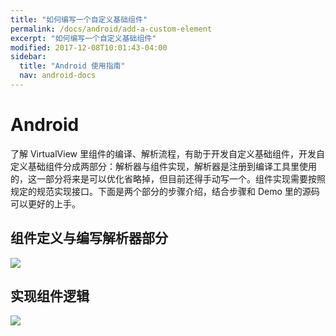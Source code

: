 ```yaml
---
title: "如何编写一个自定义基础组件"
permalink: /docs/android/add-a-custom-element
excerpt: "如何编写一个自定义基础组件"
modified: 2017-12-08T10:01:43-04:00
sidebar:
  title: "Android 使用指南"
  nav: android-docs
---
```


# Android

了解 VirtualView 里组件的编译、解析流程，有助于开发自定义基础组件，开发自定义基础组件分成两部分：解析器与组件实现，解析器是注册到编译工具里使用的，这一部分将来是可以优化省略掉，但目前还得手动写一个。组件实现需要按照规定的规范实现接口。下面是两个部分的步骤介绍，结合步骤和 Demo 里的源码可以更好的上手。

## 组件定义与编写解析器部分

![](https://gw.alicdn.com/tfs/TB1YYgleOqAXuNjy1XdXXaYcVXa-775-1125.jpg)

## 实现组件逻辑
![](https://gw.alicdn.com/tfs/TB1plm8hfDH8KJjy1XcXXcpdXXa-1130-1180.jpg)